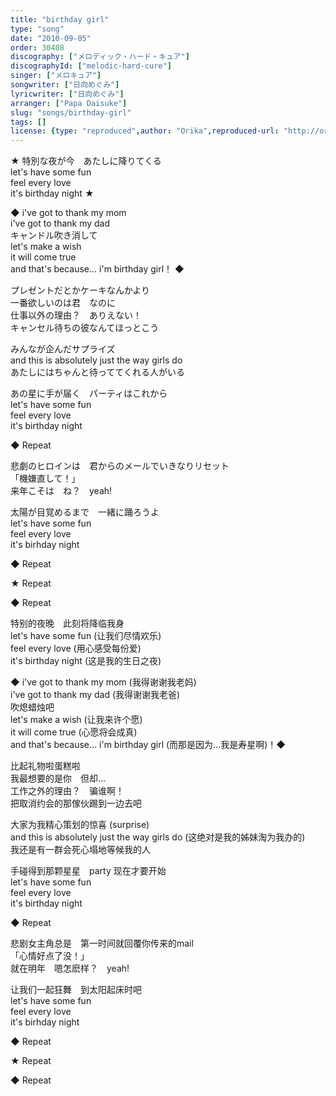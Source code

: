 ```yaml
---
title: "birthday girl"
type: "song"
date: "2010-09-05"
order: 30408
discography: ["メロディック・ハード・キュア"]
discographyId: ["melodic-hard-cure"]
singer: ["メロキュア"]
songwriter: ["日向めぐみ"]
lyricwriter: ["日向めぐみ"]
arranger: ["Papa Daisuke"]
slug: "songs/birthday-girl"
tags: []
license: {type: "reproduced",author: "Orika",reproduced-url: "http://orikamushi.myweb.hinet.net/",reproduced-website: "織歌蟲網站"}
---
```


★ 特別な夜が今　あたしに降りてくる   
let's have some fun   
feel every love   
it's birthday night ★   
  
◆ i've got to thank my mom   
i've got to thank my dad   
キャンドル吹き消して   
let's make a wish   
it will come true   
and that's because... i'm birthday girl！ ◆  
  
プレゼントだとかケーキなんかより   
一番欲しいのは君　なのに   
仕事以外の理由？　ありえない！   
キャンセル待ちの彼なんてほっとこう   
  
みんなが企んだサプライズ   
and this is absolutely just the way girls do   
あたしにはちゃんと待っててくれる人がいる   
  
あの星に手が届く　パーティはこれから   
let's have some fun   
feel every love   
it's birthday night   
  
◆ Repeat   
  
悲劇のヒロインは　君からのメールでいきなりリセット   
「機嫌直して！」   
来年こそは　ね？　yeah!   
  
太陽が目覚めるまで　一緒に踊ろうよ   
let's have some fun   
feel every love   
it's birhday night   
  
◆ Repeat  
  
★ Repeat  
  
◆ Repeat  
  
  <!-- 翻译 -->

特别的夜晚　此刻将降临我身  
let's have some fun (让我们尽情欢乐)  
feel every love (用心感受每份爱)  
it's birthday night (这是我的生日之夜)  
  
◆ i've got to thank my mom (我得谢谢我老妈)  
i've got to thank my dad (我得谢谢我老爸)  
吹熄蜡烛吧  
let's make a wish (让我来许个愿)  
it will come true (心愿将会成真)  
and that's because... i'm birthday girl (而那是因为...我是寿星啊)！◆  
  
比起礼物啦蛋糕啦  
我最想要的是你　但却...  
工作之外的理由？　骗谁啊！   
把取消约会的那傢伙踢到一边去吧  
  
大家为我精心策划的惊喜 (surprise)   
and this is absolutely just the way girls do (这绝对是我的姊妹淘为我办的)   
我还是有一群会死心塌地等候我的人  
  
手碰得到那颗星星　party 现在才要开始  
let's have some fun   
feel every love   
it's birthday night   
  
◆ Repeat  
  
悲剧女主角总是　第一时间就回覆你传来的mail  
「心情好点了没！」   
就在明年　嗯怎麽样？　yeah!   
  
让我们一起狂舞　到太阳起床时吧  
let's have some fun   
feel every love   
it's birhday night   
  
◆ Repeat  
  
★ Repeat  
  
◆ Repeat
